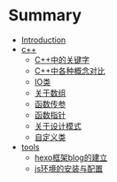 # Summary

* [Introduction](README.md)
* [c++]()
    * [C++中的关键字](content/c++/2020-05-05-C++中的关键字.md)
    * [C++中各种概念对比](content/c++/2020-05-05-C++中各种概念对比.md)
    * [IO类](content/c++/2020-05-05-IO类.md)
    * [关于数组](content/c++/2020-05-05-关于数组.md)
    * [函数传参](content/c++/2020-05-05-函数传参.md)
    * [函数指针](content/c++/2020-05-05-函数指针.md)
    * [关于设计模式](content/c++/2020-05-05-关于设计模式.md)
    * [自定义类](content/c++/2020-05-05-自定义类.md)
* [tools]()
    * [hexo框架blog的建立](content/tools/2020-05-25-hexo框架blog的建立.md)
    * [js环境的安装与配置](content/tools/2020-05-25-Node-js环境的安装与配置.md)

